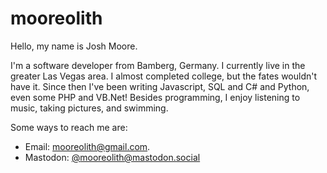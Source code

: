 # mooreolith
Hello, my name is Josh Moore. 

I'm a software developer from Bamberg, Germany. I currently live in the greater Las Vegas area. I almost completed college, but the fates wouldn't have it. Since then I've been writing Javascript, SQL and C# and Python, even some PHP and VB.Net! Besides programming, I enjoy listening to music, taking pictures, and swimming. 

Some ways to reach me are: 
* Email: [mooreolith@gmail.com](mailto:mooreolith@gmail.com).
* Mastodon: [@mooreolith@mastodon.social](https://mastodon.social/@mooreolith)
